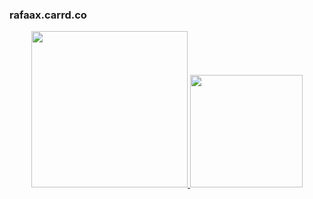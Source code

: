 ### rafaax.carrd.co
<div align="center">
  <a href="https://github.com/rafaax">
   <img height="250em" src="https://github-readme-stats.vercel.app/api/top-langs/?username=rafaax&layout=donut-vertical"/>
  <img height="180em" src="https://github-readme-stats.vercel.app/api/top-langs/?username=rafaax&layout=compact&langs_count=7&theme=synthwave"/>
</div>
